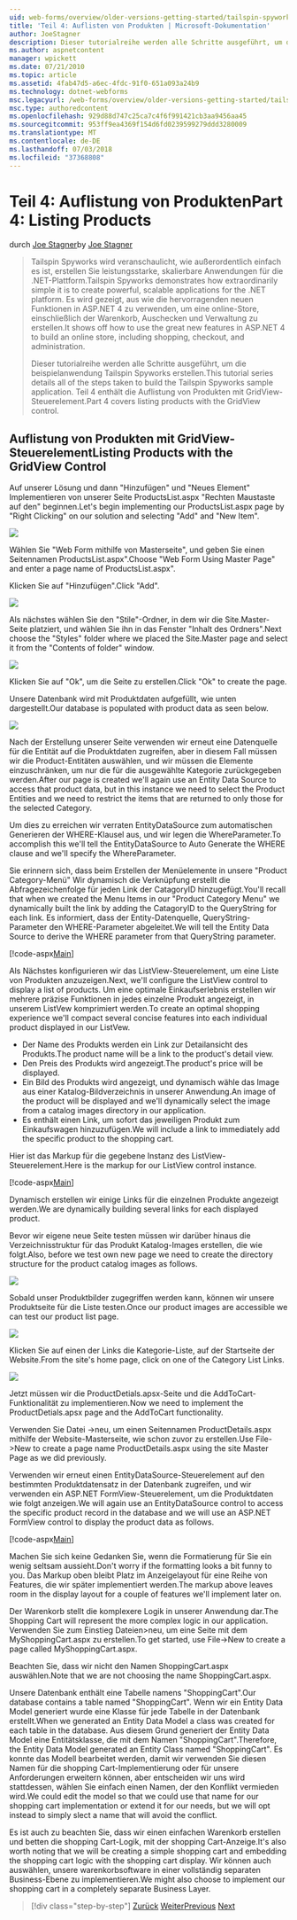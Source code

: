 ```yaml
---
uid: web-forms/overview/older-versions-getting-started/tailspin-spyworks/tailspin-spyworks-part-4
title: 'Teil 4: Auflisten von Produkten | Microsoft-Dokumentation'
author: JoeStagner
description: Dieser tutorialreihe werden alle Schritte ausgeführt, um die beispielanwendung Tailspin Spyworks erstellen. Teil 4 enthält die Auflistung von Produkten mit der GridView-Vertr....
ms.author: aspnetcontent
manager: wpickett
ms.date: 07/21/2010
ms.topic: article
ms.assetid: 4fab47d5-a6ec-4fdc-91f0-651a093a24b9
ms.technology: dotnet-webforms
msc.legacyurl: /web-forms/overview/older-versions-getting-started/tailspin-spyworks/tailspin-spyworks-part-4
msc.type: authoredcontent
ms.openlocfilehash: 929d88d747c25ca7c4f6f991421cb3aa9456aa45
ms.sourcegitcommit: 953ff9ea4369f154d6fd0239599279ddd3280009
ms.translationtype: MT
ms.contentlocale: de-DE
ms.lasthandoff: 07/03/2018
ms.locfileid: "37368808"
---
```

<a name="part-4-listing-products"></a><span data-ttu-id="7f2b7-104">Teil 4: Auflistung von Produkten</span><span class="sxs-lookup"><span data-stu-id="7f2b7-104">Part 4: Listing Products</span></span>
====================
<span data-ttu-id="7f2b7-105">durch [Joe Stagner](https://github.com/JoeStagner)</span><span class="sxs-lookup"><span data-stu-id="7f2b7-105">by [Joe Stagner](https://github.com/JoeStagner)</span></span>

> <span data-ttu-id="7f2b7-106">Tailspin Spyworks wird veranschaulicht, wie außerordentlich einfach es ist, erstellen Sie leistungsstarke, skalierbare Anwendungen für die .NET-Plattform.</span><span class="sxs-lookup"><span data-stu-id="7f2b7-106">Tailspin Spyworks demonstrates how extraordinarily simple it is to create powerful, scalable applications for the .NET platform.</span></span> <span data-ttu-id="7f2b7-107">Es wird gezeigt, aus wie die hervorragenden neuen Funktionen in ASP.NET 4 zu verwenden, um eine online-Store, einschließlich der Warenkorb, Auschecken und Verwaltung zu erstellen.</span><span class="sxs-lookup"><span data-stu-id="7f2b7-107">It shows off how to use the great new features in ASP.NET 4 to build an online store, including shopping, checkout, and administration.</span></span>
> 
> <span data-ttu-id="7f2b7-108">Dieser tutorialreihe werden alle Schritte ausgeführt, um die beispielanwendung Tailspin Spyworks erstellen.</span><span class="sxs-lookup"><span data-stu-id="7f2b7-108">This tutorial series details all of the steps taken to build the Tailspin Spyworks sample application.</span></span> <span data-ttu-id="7f2b7-109">Teil 4 enthält die Auflistung von Produkten mit GridView-Steuerelement.</span><span class="sxs-lookup"><span data-stu-id="7f2b7-109">Part 4 covers listing products with the GridView control.</span></span>


## <a id="_Toc260221670"></a>  <span data-ttu-id="7f2b7-110">Auflistung von Produkten mit GridView-Steuerelement</span><span class="sxs-lookup"><span data-stu-id="7f2b7-110">Listing Products with the GridView Control</span></span>

<span data-ttu-id="7f2b7-111">Auf unserer Lösung und dann "Hinzufügen" und "Neues Element" Implementieren von unserer Seite ProductsList.aspx "Rechten Maustaste auf den" beginnen.</span><span class="sxs-lookup"><span data-stu-id="7f2b7-111">Let's begin implementing our ProductsList.aspx page by "Right Clicking" on our solution and selecting "Add" and "New Item".</span></span>

![](tailspin-spyworks-part-4/_static/image1.jpg)

<span data-ttu-id="7f2b7-112">Wählen Sie "Web Form mithilfe von Masterseite", und geben Sie einen Seitennamen ProductsList.aspx".</span><span class="sxs-lookup"><span data-stu-id="7f2b7-112">Choose "Web Form Using Master Page" and enter a page name of ProductsList.aspx".</span></span>

<span data-ttu-id="7f2b7-113">Klicken Sie auf "Hinzufügen".</span><span class="sxs-lookup"><span data-stu-id="7f2b7-113">Click "Add".</span></span>

![](tailspin-spyworks-part-4/_static/image2.jpg)

<span data-ttu-id="7f2b7-114">Als nächstes wählen Sie den "Stile"-Ordner, in dem wir die Site.Master-Seite platziert, und wählen Sie ihn in das Fenster "Inhalt des Ordners".</span><span class="sxs-lookup"><span data-stu-id="7f2b7-114">Next choose the "Styles" folder where we placed the Site.Master page and select it from the "Contents of folder" window.</span></span>

![](tailspin-spyworks-part-4/_static/image3.jpg)

<span data-ttu-id="7f2b7-115">Klicken Sie auf "Ok", um die Seite zu erstellen.</span><span class="sxs-lookup"><span data-stu-id="7f2b7-115">Click "Ok" to create the page.</span></span>

<span data-ttu-id="7f2b7-116">Unsere Datenbank wird mit Produktdaten aufgefüllt, wie unten dargestellt.</span><span class="sxs-lookup"><span data-stu-id="7f2b7-116">Our database is populated with product data as seen below.</span></span>

![](tailspin-spyworks-part-4/_static/image4.jpg)

<span data-ttu-id="7f2b7-117">Nach der Erstellung unserer Seite verwenden wir erneut eine Datenquelle für die Entität auf die Produktdaten zugreifen, aber in diesem Fall müssen wir die Product-Entitäten auswählen, und wir müssen die Elemente einzuschränken, um nur die für die ausgewählte Kategorie zurückgegeben werden.</span><span class="sxs-lookup"><span data-stu-id="7f2b7-117">After our page is created we'll again use an Entity Data Source to access that product data, but in this instance we need to select the Product Entities and we need to restrict the items that are returned to only those for the selected Category.</span></span>

<span data-ttu-id="7f2b7-118">Um dies zu erreichen wir verraten EntityDataSource zum automatischen Generieren der WHERE-Klausel aus, und wir legen die WhereParameter.</span><span class="sxs-lookup"><span data-stu-id="7f2b7-118">To accomplish this we'll tell the EntityDataSource to Auto Generate the WHERE clause and we'll specify the WhereParameter.</span></span>

<span data-ttu-id="7f2b7-119">Sie erinnern sich, dass beim Erstellen der Menüelemente in unsere "Product Category-Menü" Wir dynamisch die Verknüpfung erstellt die Abfragezeichenfolge für jeden Link der CatagoryID hinzugefügt.</span><span class="sxs-lookup"><span data-stu-id="7f2b7-119">You'll recall that when we created the Menu Items in our "Product Category Menu" we dynamically built the link by adding the CatagoryID to the QueryString for each link.</span></span> <span data-ttu-id="7f2b7-120">Es informiert, dass der Entity-Datenquelle, QueryString-Parameter den WHERE-Parameter abgeleitet.</span><span class="sxs-lookup"><span data-stu-id="7f2b7-120">We will tell the Entity Data Source to derive the WHERE parameter from that QueryString parameter.</span></span>

[!code-aspx[Main](tailspin-spyworks-part-4/samples/sample1.aspx)]

<span data-ttu-id="7f2b7-121">Als Nächstes konfigurieren wir das ListView-Steuerelement, um eine Liste von Produkten anzuzeigen.</span><span class="sxs-lookup"><span data-stu-id="7f2b7-121">Next, we'll configure the ListView control to display a list of products.</span></span> <span data-ttu-id="7f2b7-122">Um eine optimale Einkaufserlebnis erstellen wir mehrere präzise Funktionen in jedes einzelne Produkt angezeigt, in unserem ListVew komprimiert werden.</span><span class="sxs-lookup"><span data-stu-id="7f2b7-122">To create an optimal shopping experience we'll compact several concise features into each individual product displayed in our ListVew.</span></span>

- <span data-ttu-id="7f2b7-123">Der Name des Produkts werden ein Link zur Detailansicht des Produkts.</span><span class="sxs-lookup"><span data-stu-id="7f2b7-123">The product name will be a link to the product's detail view.</span></span>
- <span data-ttu-id="7f2b7-124">Den Preis des Produkts wird angezeigt.</span><span class="sxs-lookup"><span data-stu-id="7f2b7-124">The product's price will be displayed.</span></span>
- <span data-ttu-id="7f2b7-125">Ein Bild des Produkts wird angezeigt, und dynamisch wähle das Image aus einer Katalog-Bildverzeichnis in unserer Anwendung.</span><span class="sxs-lookup"><span data-stu-id="7f2b7-125">An image of the product will be displayed and we'll dynamically select the image from a catalog images directory in our application.</span></span>
- <span data-ttu-id="7f2b7-126">Es enthält einen Link, um sofort das jeweiligen Produkt zum Einkaufswagen hinzuzufügen.</span><span class="sxs-lookup"><span data-stu-id="7f2b7-126">We will include a link to immediately add the specific product to the shopping cart.</span></span>

<span data-ttu-id="7f2b7-127">Hier ist das Markup für die gegebene Instanz des ListView-Steuerelement.</span><span class="sxs-lookup"><span data-stu-id="7f2b7-127">Here is the markup for our ListView control instance.</span></span>

[!code-aspx[Main](tailspin-spyworks-part-4/samples/sample2.aspx)]

<span data-ttu-id="7f2b7-128">Dynamisch erstellen wir einige Links für die einzelnen Produkte angezeigt werden.</span><span class="sxs-lookup"><span data-stu-id="7f2b7-128">We are dynamically building several links for each displayed product.</span></span>

<span data-ttu-id="7f2b7-129">Bevor wir eigene neue Seite testen müssen wir darüber hinaus die Verzeichnisstruktur für das Produkt Katalog-Images erstellen, die wie folgt.</span><span class="sxs-lookup"><span data-stu-id="7f2b7-129">Also, before we test own new page we need to create the directory structure for the product catalog images as follows.</span></span>

![](tailspin-spyworks-part-4/_static/image1.png)

<span data-ttu-id="7f2b7-130">Sobald unser Produktbilder zugegriffen werden kann, können wir unsere Produktseite für die Liste testen.</span><span class="sxs-lookup"><span data-stu-id="7f2b7-130">Once our product images are accessible we can test our product list page.</span></span>

![](tailspin-spyworks-part-4/_static/image5.jpg)

<span data-ttu-id="7f2b7-131">Klicken Sie auf einen der Links die Kategorie-Liste, auf der Startseite der Website.</span><span class="sxs-lookup"><span data-stu-id="7f2b7-131">From the site's home page, click on one of the Category List Links.</span></span>

![](tailspin-spyworks-part-4/_static/image6.jpg)

<span data-ttu-id="7f2b7-132">Jetzt müssen wir die ProductDetials.apsx-Seite und die AddToCart-Funktionalität zu implementieren.</span><span class="sxs-lookup"><span data-stu-id="7f2b7-132">Now we need to implement the ProductDetials.apsx page and the AddToCart functionality.</span></span>

<span data-ttu-id="7f2b7-133">Verwenden Sie Datei -&gt;neu, um einen Seitennamen ProductDetails.aspx mithilfe der Website-Masterseite, wie schon zuvor zu erstellen.</span><span class="sxs-lookup"><span data-stu-id="7f2b7-133">Use File-&gt;New to create a page name ProductDetails.aspx using the site Master Page as we did previously.</span></span>

<span data-ttu-id="7f2b7-134">Verwenden wir erneut einen EntityDataSource-Steuerelement auf den bestimmten Produktdatensatz in der Datenbank zugreifen, und wir verwenden ein ASP.NET FormView-Steuerelement, um die Produktdaten wie folgt anzeigen.</span><span class="sxs-lookup"><span data-stu-id="7f2b7-134">We will again use an EntityDataSource control to access the specific product record in the database and we will use an ASP.NET FormView control to display the product data as follows.</span></span>

[!code-aspx[Main](tailspin-spyworks-part-4/samples/sample3.aspx)]

<span data-ttu-id="7f2b7-135">Machen Sie sich keine Gedanken Sie, wenn die Formatierung für Sie ein wenig seltsam aussieht.</span><span class="sxs-lookup"><span data-stu-id="7f2b7-135">Don't worry if the formatting looks a bit funny to you.</span></span> <span data-ttu-id="7f2b7-136">Das Markup oben bleibt Platz im Anzeigelayout für eine Reihe von Features, die wir später implementiert werden.</span><span class="sxs-lookup"><span data-stu-id="7f2b7-136">The markup above leaves room in the display layout for a couple of features we'll implement later on.</span></span>

<span data-ttu-id="7f2b7-137">Der Warenkorb stellt die komplexere Logik in unserer Anwendung dar.</span><span class="sxs-lookup"><span data-stu-id="7f2b7-137">The Shopping Cart will represent the more complex logic in our application.</span></span> <span data-ttu-id="7f2b7-138">Verwenden Sie zum Einstieg Dateien&gt;neu, um eine Seite mit dem MyShoppingCart.aspx zu erstellen.</span><span class="sxs-lookup"><span data-stu-id="7f2b7-138">To get started, use File-&gt;New to create a page called MyShoppingCart.aspx.</span></span>

<span data-ttu-id="7f2b7-139">Beachten Sie, dass wir nicht den Namen ShoppingCart.aspx auswählen.</span><span class="sxs-lookup"><span data-stu-id="7f2b7-139">Note that we are not choosing the name ShoppingCart.aspx.</span></span>

<span data-ttu-id="7f2b7-140">Unsere Datenbank enthält eine Tabelle namens "ShoppingCart".</span><span class="sxs-lookup"><span data-stu-id="7f2b7-140">Our database contains a table named "ShoppingCart".</span></span> <span data-ttu-id="7f2b7-141">Wenn wir ein Entity Data Model generiert wurde eine Klasse für jede Tabelle in der Datenbank erstellt.</span><span class="sxs-lookup"><span data-stu-id="7f2b7-141">When we generated an Entity Data Model a class was created for each table in the database.</span></span> <span data-ttu-id="7f2b7-142">Aus diesem Grund generiert der Entity Data Model eine Entitätsklasse, die mit dem Namen "ShoppingCart".</span><span class="sxs-lookup"><span data-stu-id="7f2b7-142">Therefore, the Entity Data Model generated an Entity Class named "ShoppingCart".</span></span> <span data-ttu-id="7f2b7-143">Es konnte das Modell bearbeitet werden, damit wir verwenden Sie diesen Namen für die shopping Cart-Implementierung oder für unsere Anforderungen erweitern können, aber entscheiden wir uns wird stattdessen, wählen Sie einfach einen Namen, der den Konflikt vermieden wird.</span><span class="sxs-lookup"><span data-stu-id="7f2b7-143">We could edit the model so that we could use that name for our shopping cart implementation or extend it for our needs, but we will opt instead to simply slect a name that will avoid the conflict.</span></span>

<span data-ttu-id="7f2b7-144">Es ist auch zu beachten Sie, dass wir einen einfachen Warenkorb erstellen und betten die shopping Cart-Logik, mit der shopping Cart-Anzeige.</span><span class="sxs-lookup"><span data-stu-id="7f2b7-144">It's also worth noting that we will be creating a simple shopping cart and embedding the shopping cart logic with the shopping cart display.</span></span> <span data-ttu-id="7f2b7-145">Wir können auch auswählen, unsere warenkorbsoftware in einer vollständig separaten Business-Ebene zu implementieren.</span><span class="sxs-lookup"><span data-stu-id="7f2b7-145">We might also choose to implement our shopping cart in a completely separate Business Layer.</span></span>

> [!div class="step-by-step"]
> <span data-ttu-id="7f2b7-146">[Zurück](tailspin-spyworks-part-3.md)
> [Weiter](tailspin-spyworks-part-5.md)</span><span class="sxs-lookup"><span data-stu-id="7f2b7-146">[Previous](tailspin-spyworks-part-3.md)
[Next](tailspin-spyworks-part-5.md)</span></span>
